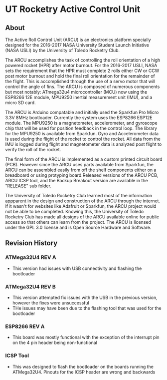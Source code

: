 # UT Rocketry Active Control Unit #
## About ##
The Active Roll Control Unit (ARCU) is an electronics platform specially designed for the 2016-2017 NASA
University Student Launch Initiative (NASA USLI) by the University of Toledo Rocketry Club.

The ARCU accomplishes the task of controlling the roll orientation of a high powered rocket (HPR) after 
motor burnout. For the 2016-2017 USLI, NASA sets the requirement that the HPR must complete 2 rolls either
CW or CCW post motor burnout and hold the final roll orientation for the remainder of the flight. This is 
accomplished through the use of a servo motor that will control the angle of fins. The ARCU is composed of 
numerous components but most notably: ATmega32u4 microcontroller (MCU) now using the ESP8266 12E module, 
MPU9250 inertial measurement unit (IMU), and a micro SD card.

The ARCU is Arduino compatable and initially used the Sparkfun Pro Micro 3.3V 8MHz bootloader. Currently the 
system uses the ESP8266 ESP12E module. The MPU9250 is a magnetometer, accelerometer, and gyroscope chip that 
will be used for position feedback in the control loop. The library for the MPU9250 is available from Sparkfun. 
Gyro and Accelerometer data is used during the flight of the rocket to control the rocket. All data from the IMU
is logged during flight and magnetometer data is analyzed post flight to verify the roll of the rocket.

The final form of the ARCU is implemented as a custom printed circuit board (PCB). However since the ARCU 
uses parts available from Sparkfun, the ARCU can be assembled easily from off the shelf components either 
on a breadboard or using protyping board.Released versions of the ARCU PCB, ARCU ICSP tool, and the Backup
Breakout version are available in the "RELEASE" sub folder.

The University of Toledo Rocketry Club learned most of the information appparent in the design and construction 
of the ARCU through the internet. If it wasn't for websites like Adafruit or Sparkfun, the ARCU project would 
not be able to be completed. Knowing this, the University of Toledo Rocketry Club has made all designs of the 
ARCU available online for public access so that others can learn from the project. The ARCU is licensed under 
the GPL 3.0 license and is Open Source Hardware and Software.

## Revision History ##
### ATMega32U4 REV A ###
- This version had issues with USB connectivity and flashing the bootloader

### ATMega32U4 REV B ###
- This version attempted fix issues with the USB in the previous version, however the fixes were unsuccessful
- THe issues may have been due to the flashing tool that was used for the bootloader

### ESP8266 REV A ###
- This board was mostly functional with the exception of the interrupt pin on the 4 pin header being non-functional

### ICSP Tool ###
- This was designed to flash the bootloader on the boards running the ATMega32U4. Pinouts for the ICSP header are wrong and backwards

